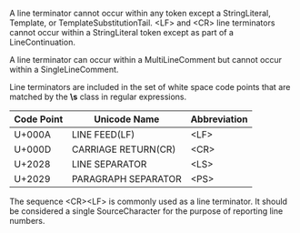 A line terminator cannot occur within any token except a StringLiteral, Template, or TemplateSubstitutionTail. \<LF\> and \<CR\> line terminators cannot occur within a StringLiteral token except as part of a LineContinuation.

A line terminator can occur within a MultiLineComment but cannot occur within a SingleLineComment.

Line terminators are included in the set of white space code points that are matched by the **\s** class in regular expressions.

| Code Point | Unicode Name | Abbreviation |
|---|---|---|
| U+000A | LINE FEED(LF) | \<LF\> |
| U+000D | CARRIAGE RETURN(CR) | \<CR\> |
| U+2028 | LINE SEPARATOR | \<LS\> |
| U+2029 | PARAGRAPH SEPARATOR | \<PS\> |


The sequence \<CR\>\<LF\> is commonly used as a line terminator. It should be considered a single SourceCharacter for the purpose of reporting line numbers.
